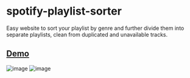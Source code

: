 # spotify-playlist-sorter
Easy website to sort your playlist by genre and further divide them into separate playlists,
clean from duplicated and unavailable tracks.

## [Demo]()

![image](https://user-images.githubusercontent.com/34555296/119380564-304d1480-bcc1-11eb-89f3-f22c477196cf.png)
![image](https://user-images.githubusercontent.com/34555296/119380624-435fe480-bcc1-11eb-8c97-0d470c7300d8.png)